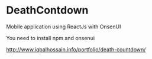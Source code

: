 # DeathContdown
Mobile application using ReactJs with OnsenUI

You need to install npm and onsenui

http://www.iqbalhossain.info/portfolio/death-countdown/
